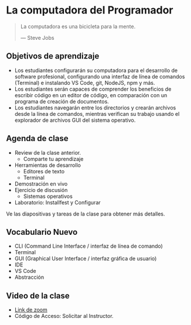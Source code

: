 # La computadora del Programador

> La computadora es una bicicleta para la mente.
>
> — Steve Jobs

## Objetivos de aprendizaje

- Los estudiantes configurarán su computadora para el desarrollo de software profesional, configurando una interfaz de línea de comandos (Terminal) e instalando VS Code, git, NodeJS, npm y más.
- Los estudiantes serán capaces de comprender los beneficios de escribir código en un editor de código, en comparación con un programa de creación de documentos.
- Los estudiantes navegarán entre los directorios y crearán archivos desde la línea de comandos, mientras verifican su trabajo usando el explorador de archivos GUI del sistema operativo.

## Agenda de clase

- Review de la clase anterior.
   - Comparte tu aprendizaje
- Herramientas de desarrollo
   - Editores de texto
   - Terminal
- Demostración en vivo
- Ejercicio de discusión
   - Sistemas operativos
- Laboratorio: Installfest y Configurar

Ve las diapositivas y tareas de la clase para obtener más detalles.

## Vocabulario Nuevo

- CLI (Command Line Interface / interfaz de línea de comando)
- Terminal
- GUI (Graphical User Interface / interfaz gráfica de usuario)
- IDE
- VS Code
- Abstracción

## Video de la clase
- [Link de zoom](https://us06web.zoom.us/rec/share/UJHFrr0aWH9ZWLUqopC0H_ikSxfsF3O3hgtJLlBSa0HUE7ktSut6kqS4tBGu8jFU.PqOQxkJzWglBZ6mC?startTime=1710288727000)
- Código de Acceso: Solicitar al Instructor.
